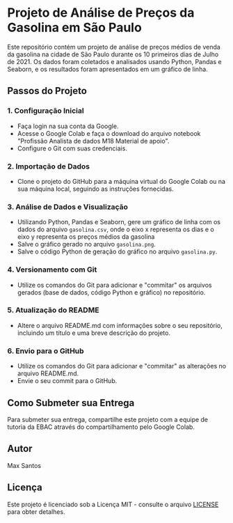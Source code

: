 # Projeto de Análise de Preços da Gasolina em São Paulo

Este repositório contém um projeto de análise de preços médios de venda da gasolina na cidade de São Paulo durante os 10 primeiros dias de Julho de 2021. Os dados foram coletados e analisados usando Python, Pandas e Seaborn, e os resultados foram apresentados em um gráfico de linha.

## Passos do Projeto

### 1. Configuração Inicial

- Faça login na sua conta da Google.
- Acesse o Google Colab e faça o download do arquivo notebook "Profissão Analista de dados M18 Material de apoio".
- Configure o Git com suas credenciais.

### 2. Importação de Dados

- Clone o projeto do GitHub para a máquina virtual do Google Colab ou na sua máquina local, seguindo as instruções fornecidas.

### 3. Análise de Dados e Visualização

- Utilizando Python, Pandas e Seaborn, gere um gráfico de linha com os dados do arquivo `gasolina.csv`, onde o eixo x representa os dias e o eixo y representa os preços médios da gasolina
- Salve o gráfico gerado no arquivo `gasolina.png`.
- Salve o código Python de geração do gráfico no arquivo `gasolina.py`.

### 4. Versionamento com Git

- Utilize os comandos do Git para adicionar e "commitar" os arquivos gerados (base de dados, código Python e gráfico) no repositório.

### 5. Atualização do README

- Altere o arquivo README.md com informações sobre o seu repositório, incluindo um título e uma breve descrição do projeto.

### 6. Envio para o GitHub

- Utilize os comandos do Git para adicionar e "commitar" as alterações no arquivo README.md.
- Envie o seu commit para o GitHub.

## Como Submeter sua Entrega

Para submeter sua entrega, compartilhe este projeto com a equipe de tutoria da EBAC através do compartilhamento pelo Google Colab.

## Autor

Max Santos

## Licença

Este projeto é licenciado sob a Licença MIT - consulte o arquivo [LICENSE](LICENSE) para obter detalhes.
